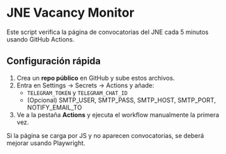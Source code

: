 # JNE Vacancy Monitor

Este script verifica la página de convocatorias del JNE cada 5 minutos usando GitHub Actions.

## Configuración rápida

1. Crea un **repo público** en GitHub y sube estos archivos.
2. Entra en Settings → Secrets → Actions y añade:
   - `TELEGRAM_TOKEN` y `TELEGRAM_CHAT_ID`
   - (Opcional) SMTP_USER, SMTP_PASS, SMTP_HOST, SMTP_PORT, NOTIFY_EMAIL_TO
3. Ve a la pestaña **Actions** y ejecuta el workflow manualmente la primera vez.

Si la página se carga por JS y no aparecen convocatorias, se deberá mejorar usando Playwright.
